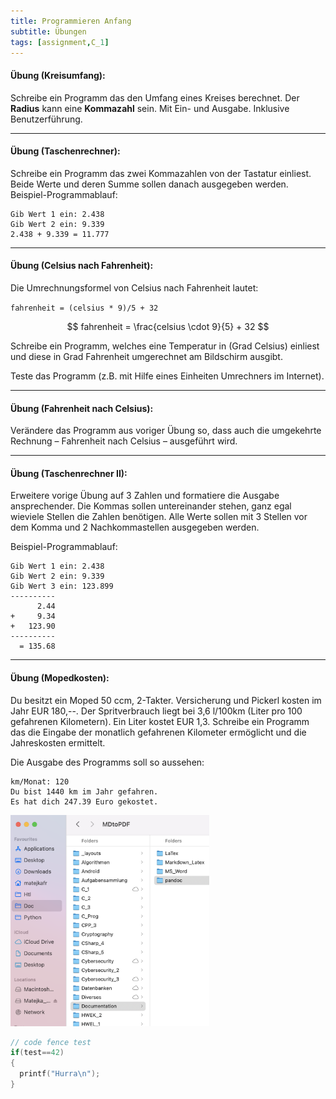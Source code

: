 ```yaml
---
title: Programmieren Anfang
subtitle: Übungen
tags: [assignment,C_1]
---
```


<script src="https://cdn.mathjax.org/mathjax/latest/MathJax.js?config=TeX-AMS-MML_HTMLorMML" type="text/javascript"></script>

#### **Übung (Kreisumfang):**

Schreibe ein Programm das den Umfang eines Kreises berechnet. Der **Radius** kann eine **Kommazahl** sein. Mit Ein- und Ausgabe. Inklusive Benutzerführung.

---

#### **Übung (Taschenrechner):**

Schreibe ein Programm das zwei Kommazahlen von der Tastatur einliest. Beide Werte und deren Summe sollen danach ausgegeben werden. Beispiel-Programmablauf:

```
Gib Wert 1 ein: 2.438
Gib Wert 2 ein: 9.339
2.438 + 9.339 = 11.777
```

---

#### **Übung (Celsius nach Fahrenheit):**

Die Umrechnungsformel von Celsius nach Fahrenheit lautet: 

`fahrenheit = (celsius * 9)/5 + 32`

$$
fahrenheit = \frac{celsius \cdot 9}{5} + 32
$$


Schreibe ein Programm, welches eine Temperatur in (Grad Celsius) einliest und diese in Grad Fahrenheit umgerechnet am Bildschirm ausgibt. 

Teste das Programm (z.B. mit Hilfe eines Einheiten Umrechners im Internet).

---

#### **Übung (Fahrenheit nach Celsius):**

Verändere das Programm aus voriger Übung so, dass auch die umgekehrte Rechnung – Fahrenheit nach Celsius – ausgeführt wird.

---

#### **Übung (Taschenrechner II):**

Erweitere vorige Übung  auf 3 Zahlen und formatiere die Ausgabe ansprechender. Die Kommas sollen untereinander stehen, ganz egal wieviele Stellen die Zahlen benötigen. Alle Werte sollen mit 3 Stellen vor dem Komma und 2 Nachkommastellen ausgegeben werden. 

Beispiel-Programmablauf:

``` 
Gib Wert 1 ein: 2.438
Gib Wert 2 ein: 9.339
Gib Wert 3 ein: 123.899
----------
      2.44
+     9.34
+   123.90
----------
  = 135.68
```

---

#### **Übung (Mopedkosten):**

Du besitzt ein Moped 50 ccm, 2-Takter. Versicherung und Pickerl kosten im Jahr EUR 180,--. Der Spritverbrauch liegt bei 3,6 l/100km (Liter pro 100 gefahrenen Kilometern). Ein Liter kostet EUR 1,3. Schreibe ein Programm das die Eingabe der monatlich gefahrenen Kilometer ermöglicht und die Jahreskosten ermittelt.

Die Ausgabe des Programms soll so aussehen:

```
km/Monat: 120
Du bist 1440 km im Jahr gefahren.
Es hat dich 247.39 Euro gekostet.
```



<img src="fig/image-20210910165854169.png" alt="image-20210910165854169" style="zoom:33%;" />

```c++
// code fence test
if(test==42)
{
  printf("Hurra\n");
}
```


